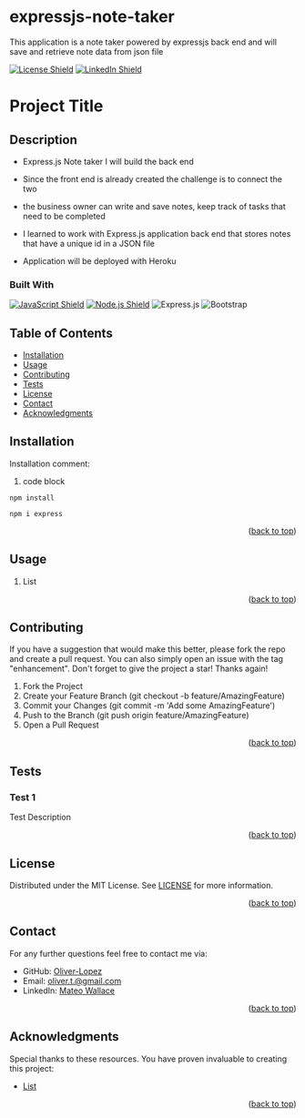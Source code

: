 # expressjs-note-taker
This application is a note taker powered by expressjs back end and will save and retrieve note data from json file

<p id="readme-top"></p>

[![License Shield](https://img.shields.io/badge/License-MIT-success?style=for-the-badge)](./LICENSE)    [![LinkedIn Shield](https://img.shields.io/badge/LinkedIn-555555?style=for-the-badge&logo=linkedin)](https://www.linkedin.com/in/oliver-lopez78/)

# Project Title

## Description

- Express.js Note taker I will build the back end 

- Since the front end is already created the challenge is to connect the two 

- the business owner can write and save notes, keep track of tasks that need to be completed   

- I learned to work with Express.js application back end that stores notes that have a unique id in a JSON file

- Application will be deployed with Heroku

### Built With

[![JavaScript Shield](https://img.shields.io/badge/JavaScript-F7DF1E?&style=for-the-badge&logo=javascript&logoColor=272727)](https://developer.mozilla.org/en-US/docs/Web/JavaScript)   [![Node.js Shield](https://img.shields.io/badge/Node.js-339933?&style=for-the-badge&logo=node.js&logoColor=white)](https://nodejs.org/en/)  ![Express.js](https://img.shields.io/badge/express.js-%23404d59.svg?style=for-the-badge&logo=express&logoColor=%2361DAFB)   ![Bootstrap](https://img.shields.io/badge/bootstrap-%23563D7C.svg?style=for-the-badge&logo=bootstrap&logoColor=white)

## Table of Contents
- [Installation](#installation)
- [Usage](#usage)
- [Contributing](#contributing)
- [Tests](#tests)
- [License](#license)
- [Contact](#contact)
- [Acknowledgments](#acknowledgments)

## Installation
Installation comment: 

1. code block
```
npm install
```
```
npm i express
```

<p align="right">(<a href="#readme-top">back to top</a>)</p>

## Usage
1. List
<p align="right">(<a href="#readme-top">back to top</a>)</p>

## Contributing
If you have a suggestion that would make this better, please fork the repo and create a pull request. You can also simply open an issue with the tag "enhancement". Don't forget to give the project a star! Thanks again!

1. Fork the Project
2. Create your Feature Branch (git checkout -b feature/AmazingFeature)
3. Commit your Changes (git commit -m 'Add some AmazingFeature')
4. Push to the Branch (git push origin feature/AmazingFeature)
5. Open a Pull Request
<p align="right">(<a href="#readme-top">back to top</a>)</p>

## Tests

### Test 1
Test Description
<p align="right">(<a href="#readme-top">back to top</a>)</p>

## License

Distributed under the MIT License. See [LICENSE](./LICENSE) for more information.
<p align="right">(<a href="#readme-top">back to top</a>)</p>

## Contact

For any further questions feel free to contact me via:
- GitHub: [Oliver-Lopez](https://github.com/)
- Email: [oliver.t.@gmail.com](mailto:mateo.t.wallace@gmail.com)
- LinkedIn: [Mateo Wallace](https://www.linkedin.com/in/mateo-wallace-57931b254/)
<p align="right">(<a href="#readme-top">back to top</a>)</p>

## Acknowledgments

Special thanks to these resources. You have proven invaluable to creating this project:
- [List](#)
<p align="right">(<a href="#readme-top">back to top</a>)</p>